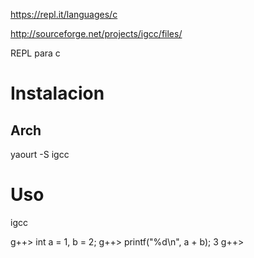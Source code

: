 https://repl.it/languages/c


http://sourceforge.net/projects/igcc/files/

REPL para c

# Instalacion
## Arch
yaourt -S igcc

# Uso
igcc

g++> int a = 1, b = 2;
g++> printf("%d\n", a + b);
3
g++> 

